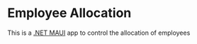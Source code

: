 # Employee Allocation

This is a [.NET MAUI](https://github.com/dotnet/maui) app to control the allocation of employees
